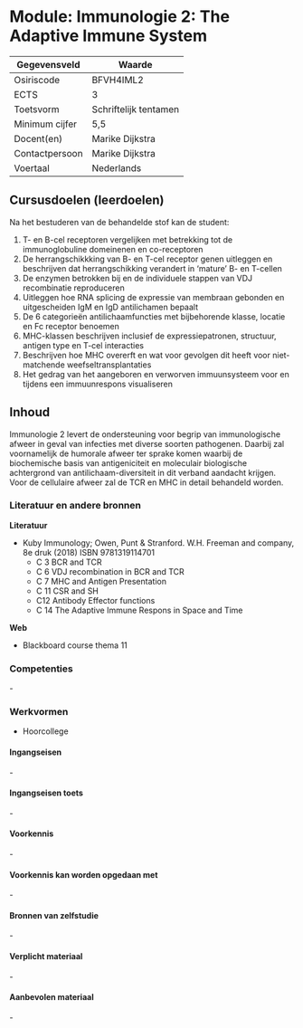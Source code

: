 # Module: Immunologie 2: The Adaptive Immune System

| Gegevensveld  | Waarde |
| ------------- | ------------- |
| Osiriscode  | BFVH4IML2  |
| ECTS  | 3 |
| Toetsvorm  | Schriftelijk tentamen |
| Minimum cijfer  | 5,5 |
| Docent(en)  | Marike Dijkstra |
| Contactpersoon  | Marike Dijkstra |
| Voertaal  | Nederlands |

## Cursusdoelen (leerdoelen)

Na het bestuderen van de behandelde stof kan de student:  

1.	T- en B-cel receptoren vergelijken met betrekking tot de immunoglobuline domeinenen en co-receptoren
2.	De herrangschikkking van B- en T-cel receptor genen uitleggen en beschrijven dat herrangschikking verandert in ‘mature’ B- en T-cellen
3.	De enzymen betrokken bij en de individuele stappen van VDJ recombinatie reproduceren
4.	Uitleggen hoe RNA splicing de expressie van membraan gebonden en uitgescheiden IgM en IgD antilichamen bepaalt
5.	De 6 categorieën antilichaamfuncties met bijbehorende klasse, locatie en Fc receptor benoemen
6.	MHC-klassen beschrijven inclusief de expressiepatronen, structuur, antigen type en T-cel interacties
7.	Beschrijven hoe MHC overerft en wat voor gevolgen dit heeft voor niet-matchende weefseltransplantaties
8.	Het gedrag van het aangeboren en verworven immuunsysteem voor en tijdens een immuunrespons visualiseren


## Inhoud

Immunologie 2 levert de ondersteuning voor begrip van immunologische afweer in geval van infecties met diverse soorten pathogenen. Daarbij zal voornamelijk de humorale afweer ter sprake komen waarbij de biochemische basis van antigeniciteit en moleculair biologische achtergrond van antilichaam-diversiteit in dit verband aandacht krijgen. Voor de cellulaire afweer zal de TCR en MHC in detail behandeld worden.
 
### Literatuur en andere bronnen

**Literatuur**  
- Kuby Immunology; Owen, Punt & Stranford. W.H. Freeman and company, 8e druk (2018) ISBN 9781319114701  
    - C 3 BCR and TCR
    - C 6 VDJ recombination in BCR and TCR 
    - C 7 MHC and Antigen Presentation 
    - C 11 CSR and SH
    - C12 Antibody Effector functions
    - C 14 The Adaptive Immune Respons in Space and Time


**Web**
- Blackboard course thema 11

### Competenties
\-

### Werkvormen  
- Hoorcollege

#### Ingangseisen 
\- 

#### Ingangseisen toets
\- 

#### Voorkennis
\-

#### Voorkennis kan worden opgedaan met
\-

#### Bronnen van zelfstudie
\-

#### Verplicht materiaal
\-

#### Aanbevolen materiaal
\-

